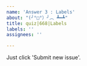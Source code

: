 ```yaml
---
name: 'Answer 3 : Labels'
about: "(╯°□°）╯︵ ┻━┻"
title: quiz|668|Labels
labels: ''
assignees: ''

---
```


Just click 'Submit new issue'.
